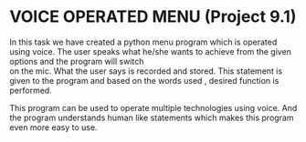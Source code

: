 # VOICE OPERATED MENU (Project 9.1)

In this task we have created a python menu program which is operated using voice. The user speaks what he/she wants to achieve from the given options and the program will switch  
on the mic.
What the user says is recorded and stored. This statement is given to the program and based on the words used , desired function is performed. 

This program can be used to operate multiple technologies using voice. 
And the program understands human like statements which makes this program even more easy to use.
